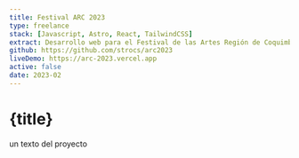 ```yaml
---
title: Festival ARC 2023
type: freelance
stack: [Javascript, Astro, React, TailwindCSS]
extract: Desarrollo web para el Festival de las Artes Región de Coquimbo (Festival ARC), realizado en 2023 y organizado por la Seremi de las Culturas, las Artes y el Patrimonio de Chile e IMREC (Industrias Musicales Región de Coquimbo)
github: https://github.com/strocs/arc2023
liveDemo: https://arc-2023.vercel.app
active: false
date: 2023-02
---
```


# {title}

un texto del proyecto


